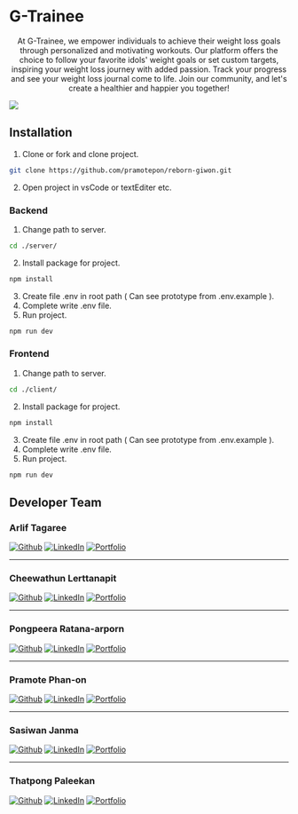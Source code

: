 # G-Trainee 

<div style="text-align:center">
<p>
At G-Trainee, we empower individuals to achieve their weight loss goals through personalized and motivating workouts. 
Our platform offers the choice to follow your favorite idols' weight goals or set custom targets, inspiring your weight loss journey with added passion. 
Track your progress and see your weight loss journal come to life. Join our community, and let's create a healthier and happier you together!
</p>
</div>

<img style="margin-left: auto; margin-right: auto;" src="https://upload.wikimedia.org/wikipedia/commons/thumb/9/94/MERN-logo.png/640px-MERN-logo.png" />

## Installation
1. Clone or fork and clone project.
```bash
git clone https://github.com/pramotepon/reborn-giwon.git
```
2. Open project in vsCode or textEditer etc.

### Backend
1. Change path to server.
```bash
cd ./server/
```
2. Install package for project.
```bash
npm install
```
3. Create file .env in root path ( Can see prototype from .env.example ).
4. Complete write .env file.
5. Run project.
```bash
npm run dev
```
### Frontend
1. Change path to server.
```bash
cd ./client/
```
2. Install package for project.
```bash
npm install
```
3. Create file .env in root path ( Can see prototype from .env.example ).
4. Complete write .env file.
5. Run project.
```bash
npm run dev
```

## Developer Team

### Arlif Tagaree


[![Github](https://img.shields.io/badge/github-%23121011.svg?style=for-the-badge&logo=github&logoColor=white)](https://github.com/ArlifTagaree) 
[![LinkedIn](https://img.shields.io/badge/LinkedIn-0077B5?style=for-the-badge&logo=linkedin&logoColor=white)](https://www.linkedin.com/in/arlif-tagaree/) 
[![Portfolio](https://img.shields.io/badge/website-d5d5d5?style=for-the-badge&logo=About.me&logoColor=orange)](https://portfolio-arliftagaree.vercel.app/)


---
### Cheewathun Lerttanapit 


[![Github](https://img.shields.io/badge/github-%23121011.svg?style=for-the-badge&logo=github&logoColor=white)](https://github.com/doctoey) 
[![LinkedIn](https://img.shields.io/badge/LinkedIn-0077B5?style=for-the-badge&logo=linkedin&logoColor=white)](https://www.linkedin.com/in/cheewathun/) 
[![Portfolio](https://img.shields.io/badge/website-d5d5d5?style=for-the-badge&logo=About.me&logoColor=orange)](https://cheewathun.vercel.app/)


---
### Pongpeera Ratana-arporn


[![Github](https://img.shields.io/badge/github-%23121011.svg?style=for-the-badge&logo=github&logoColor=white)](https://github.com/ppongpeera) 
[![LinkedIn](https://img.shields.io/badge/LinkedIn-0077B5?style=for-the-badge&logo=linkedin&logoColor=white)](https://www.linkedin.com/in/pongpeera/) 
[![Portfolio](https://img.shields.io/badge/website-d5d5d5?style=for-the-badge&logo=About.me&logoColor=orange)](https://portfolio-pongpeera.vercel.app/)

---
### Pramote Phan-on


[![Github](https://img.shields.io/badge/github-%23121011.svg?style=for-the-badge&logo=github&logoColor=white)](https://github.com/pramotepon) 
[![LinkedIn](https://img.shields.io/badge/LinkedIn-0077B5?style=for-the-badge&logo=linkedin&logoColor=white)](https://www.linkedin.com/in/pramotephanon/) 
[![Portfolio](https://img.shields.io/badge/website-d5d5d5?style=for-the-badge&logo=About.me&logoColor=orange)](https://pramote-dev.vercel.app/)

---
### Sasiwan Janma


[![Github](https://img.shields.io/badge/github-%23121011.svg?style=for-the-badge&logo=github&logoColor=white)](https://github.com/SasiwanJ) 
[![LinkedIn](https://img.shields.io/badge/LinkedIn-0077B5?style=for-the-badge&logo=linkedin&logoColor=white)](https://www.linkedin.com/in/sasiwan-janma/) 
[![Portfolio](https://img.shields.io/badge/website-d5d5d5?style=for-the-badge&logo=About.me&logoColor=orange)](https://pangportfolio.vercel.app/)

---
### Thatpong Paleekan


[![Github](https://img.shields.io/badge/github-%23121011.svg?style=for-the-badge&logo=github&logoColor=white)](https://github.com/BoomNooB) 
[![LinkedIn](https://img.shields.io/badge/LinkedIn-0077B5?style=for-the-badge&logo=linkedin&logoColor=white)](https://www.linkedin.com/in/thatpong) 
[![Portfolio](https://img.shields.io/badge/website-d5d5d5?style=for-the-badge&logo=About.me&logoColor=orange)](https://thatpong.com/)

